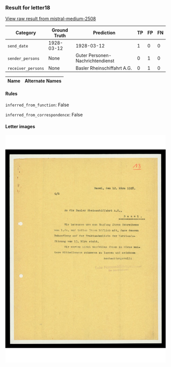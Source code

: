 ### Result for letter18
[View raw result from mistral-medium-2508](https://github.com/RISE-UNIBAS/humanities_data_benchmark/blob/main/results/2025-09-26/T0171/request_T0171_letter18.json)


| Category          | Ground Truth | Prediction | TP | FP | FN |
|------------------|--------------|------------|----|----|----|
| `send_date`        | 1928-03-12 | 1928-03-12 | 1 | 0 | 0 |
| `sender_persons`  | None | Guter Personen-Nachrichtendienst | 0 | 1 | 0 |
| `receiver_persons` | None | Basler Rheinschiffahrt A.G. | 0 | 1 | 0 |

| Name | Alternate Names |
| --- | --- |

#### Rules
`inferred_from_function`: False

`inferred_from_correspondence`: False

#### Letter images

<img src="https://github.com/RISE-UNIBAS/humanities_data_benchmark/blob/main/benchmarks/metadata_extraction/images/letter18_p1.jpg?raw=true" alt="letter18_p1.jpg" width="800px">

